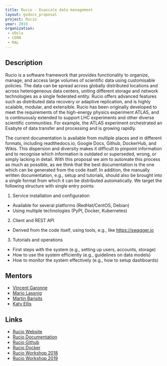 ```yaml
---
title: Rucio - Exascale data management
layout: gsdocs_proposal
project: Rucio
year: 2019
organization:
 - UOslo
 - CERN
 - RAL
---
```


## Description

Rucio is a software framework that provides functionality to organize, manage, and access large volumes of scientific data using customisable policies. The data can be spread across globally distributed locations and across heterogeneous data centers, uniting different storage and network technologies as a single federated entity. Rucio offers advanced features such as distributed data recovery or adaptive replication, and is highly scalable, modular, and extensible. Rucio has been originally developed to meet the requirements of the high-energy physics experiment ATLAS, and is continuously extended to support LHC experiments and other diverse scientific communities. For example, the ATLAS experiment orchestrated an Exabyte of data transfer and processing and is growing rapidly.

The current documentation is available from multiple places and in different formats, including readthedocs.io, Google Docs, Github, DockerHub, and Wikis. This dispersion and diversity makes it difficult to pinpoint information and to recognise which information is outdated or superseded, wrong, or simply lacking in detail. With this proposal we aim to automate this process as much as possible, as we think that the best documentation is the one which can be generated from the code itself. In addition, the manually written documentation, e.g., setup and tutorials, should also be brought into a single format from which it can be distributed automatically. We target the following structure with single entry points:

1. Service installation and configuration
  - Available for several platforms (RedHat/CentOS, Debian)
  - Using multiple technologies (PyPI, Docker, Kubernetes)
2. Client and REST API
  - Derived from the code itself, using tools, e.g., like https://swagger.io
3. Tutorials and operations
  - First steps with the system (e.g., setting up users, accounts, storage)
  - How to use the system efficiently (e.g., guidelines on data models)
  - How to monitor the system effectively (e.g., how to setup dashboards)

## Mentors
- [Vincent Garonne](mailto:vgaronne@gmail.com)
- [Mario Lassnig](mailto:Mario.Lassnig@cern.ch)
- [Martin Barisits](mailto:Martin.Barisits@cern.ch)
- [Katy Ellis](mailto:katy.ellis@stfc.ac.uk)

## Links

- [Rucio Website](https://rucio.cern.ch)
- [Rucio Documentation](https://rucio.readthedocs.io/en/latest/)
- [Rucio Github](https://github.com/rucio/rucio)
- [Rucio Docker](https://hub.docker.com/u/rucio/)
- [Rucio Workshop 2018](https://indico.cern.ch/event/676472/)
- [Rucio Workshop 2019](https://indico.cern.ch/event/773489/)
